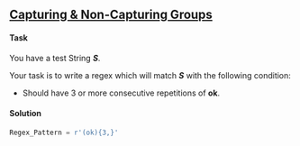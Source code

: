 ## [Capturing & Non-Capturing Groups](https://www.hackerrank.com/challenges/capturing-non-capturing-groups/problem)

#### Task

You have a test String ***S***. 

Your task is to write a regex which will match ***S*** with the following condition:

-  Should have 3 or more consecutive repetitions of **ok**.

#### Solution

```python
Regex_Pattern = r'(ok){3,}'
```

